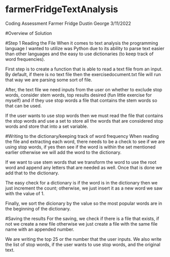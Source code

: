 # farmerFridgeTextAnalysis
Coding Assessment Farmer Fridge Dustin George 3/11/2022


#Overview of Solution

#Step 1 Reading the File 
When it comes to text analysis the programming language I wanted to utilize was Python due to its ability to parse text easier than other languages and the easy to use dictionaries (to keep track of word frequencies). 


First step is to create a function that is able to read a text file from an input. By default, if there is no text file then the exercisedocument.txt file will run that way we are parsing some sort of file.


After, the text file we need inputs from the user on whether to exclude stop words, consider stem words, top results desired (fun little exercise for myself) and if they use stop words a file that contains the stem words so that can be used.


If the user wants to use stop words then we must read the file that contains the stop words and use a set to store all the words that are considered stop words and store that into a set variable.


#Writing to the dictionary/keeping track of word frequency 
When reading the file and extracting each word, there needs to be a check to see if we are using stop words, if yes then see if the word is within the set mentioned earlier otherwise we will add the word to the dictionary.


If we want to use stem words that we transform the word to use the root word and append any letters that are needed as well. Once that is done we add that to the dictionary.


The easy check for a dictionary is if the word is in the dictionary then we just increment the count; otherwise, we just insert it as a new word we saw with the value of 1. 


Finally, we sort the dicionary by the value so the most popular words are in the beginning of the dictionary.

#Saving the results
For the saving, we check if there is a file that exists, if not we create a new file otherwise we just create a file with the same file name with an appended number.

We are writing the top 25 or the number that the user inputs. We also write the list of stop words, if the user wants to use stop words, and the original text. 



